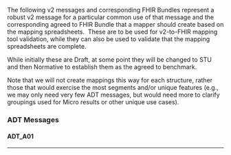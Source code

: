 The following v2 messages and corresponding FHIR Bundles represent a robust v2 message for a particular common use of that message and
the corresponding agreed to FHIR Bundle that a mapper should create based on the mapping spreadsheets.  These are to be used for
v2-to-FHIR mapping tool validation, while they can also be used to validate that the mapping spreadsheets are complete.

While initially these are Draft, at some point they will be changed to STU and then Normative to establish them as the agreed to benchmark.   

Note that we will not create mappings this way for each structure, rather those that would exercise the most segments and/or unique
features (e.g., we may only need very few ADT messages, but would need more to clarify groupings used for Micro results or other unique
use cases).

### ADT Messages

#### ADT_A01
<table>
<tbody>
<tr><th width="10">HL7 v2: ADT_AO1</th><th width="20">HL7 FHIR: Bundle</th><tr></thead>
 <tr>
  <td>
  <wbr>
    MSH|^~\&|ADT1|GOOD HEALTH HOSPITAL|GHH LAB, INC.|GOOD HEALTH HOSPITAL|198808181126|SECURITY|ADT^A01^ADT_A01|MSG00001|P|2.8||
<br>EVN|A01|200708181123||
<br>PID|1||PATID1234^^^ADT1^MR^GOOD HEALTH HOSPITAL^^198807010900^199912312359~123456789^^^USSSA^SS||EVERYMAN&SMITH^ADAM^ALBERT^III^DR^^L^^^199907010900&199912312359^^199907010900^199912312359^PhD^AL|BOWMAN|19610615|M^MALE^HL70001||2106-3^WHITE^HL70005|2222 HOME STREET^APT 23^GREENSBORO^NC^27401-1020^US^M^^GUILDFORD&GUILDFORD&HL70289^^^199907010900&199912312359^199907010900^199912312359^^^^^C/O N. NUCLEAR|GUILDFORD|(555) 555-2004^PRN^CP^^1^555^555-2004^^^^^^198807010900^199912312359~^NET^Internet^smith2001@isp.com|(555)555-2005^WPN^PH^^1^555^555-2005^X2301^^^^^198807010900^199912312359|cs^Czech^HL70296|M^MARRIED^HL70002|AGN^Agnostic^HL70006||444333333|987654^NC^20010715||H^Hispanic or Latino^HL70189|Prague|Y|2|CZ^Czech^HL70171|||19880818|Y|||19880818|||||||(555) 555-2007^PRN^PH^^1^555^555-2004^^^^^^198807010900^199912312359
<br>PD1|||Good Health Clinic^L^^^^NPIAA^XX^^^123457|998874^PARSONS^PATRICIA^COLLEEN^^DR^^^NPIAA^L^^^NPI^^^^^^19900101^19991231^MD|N^NOT A STUDENT^HL70231||Y^YES PATIENT HAS WILL^HL70315|||||||AGNOSTIC HALL
<br>NK1|1|NUCLEAR^NELDA^W|SPO^SPOUSE^HL70063|2222 HOME STREET^APT 23^GREENSBORO^NC^27401-1020^US^M^^GUILDFORD&GUILDFORD&HL70289^^^199907010900&199912312359^199907010900^199912312359|(555) 555-2007^PRN^PH^^1^555^555-2004^^^^^^198807010900^199912312359||NK^NEXT OF KIN^HL70131|19770704|19980901|||||M^MARRIED^HL70002|F^FEMALE^HL70001|19680913
<br>PV1|1|I^INPATIENT^HL70004|12NORTH^1211^A^GOOD HEALTH HOSPITAL^^^1956 ADDITION^12|U^URGENT^HL0007|pa5543^^GHH||004777^ATTEND^AARON^A^DR^^^NPIAA^L^^^NPI^^^^^^19900101^19991231^MD|004778^REFER^RALPH^A^DR^^^NPIAA^L^^^NPI^^^^^^19900101^19991231^MD|004799^CONSULT^CHRISTINA^A^DR^^^NPIAA^L^^^NPI^^^^^^19900101^19991231^MD|SUR^SURGICAL SERVICE^HL70069|||R^READMISSION^HL70093|ADM^^HL70023||VIP^VIP^HL70099|004744^ADMIT^ABIGAIL^A^DR^^^NPIAA^L^^^NPI^^^^^^19900101^19991231^MD||P1231^^^GHH^VN|||||||||||||||||DEC^DECEASED^HL70112||VEG^VEGETARIAN^HL701114||||||198808161216|198808181126|||||9942^^^GHS^VN||004744^OTHER^OTHELLO^A^DR^^^NPIAA^L^^^NPI^^^^^^19900101^19991231^MD
<br>PV2|||||||||||2|ADMIT TO CARDIAC UNIT|||||||||||||1^EMERGENCY^HL70217|||||||||||||A^AMBULANCE^HL70430
<br>AL1|1|DA^DRUG ALLERGY^HL70127|387458008^ASPIRIN(SUBSTANCE)^SCT|MO^MODERATE^HL70128|HIVES|199807011755
<br>AL1|2|DA^DRUG ALLERGY^HL70127|373529000^MORPHINE(SUBSTANCE)^SCT|MO^MODERATE^HL70128|DELERIUM|199806111225
<br>DG1|1||85898001^CARDIOMYOPATHY^SCT||19970212|||||||||||998874^PARSONS^PATRICIA^COLLEEN^^DR^^^NPIAA^L^^^NPI^^^^^^19900101^19991231^MD|||19970213|423432^GHS|U
<br>PR1|1||41976001^Cardiac catheterization^SCT||198808180701|||99234^SLEEPY^SAMANTHA^ELAINE^^DR^^^NPIAA^L^^^NPI^^^^^^19900101^19991231^MD|||998874^SUGEON^SYLVIA^^^DR^^^NPIAA^L^^^NPI^^^^^^19900101^19991231^MD|998874^PERPFORMER^PETER^^^DR^^^NPIAA^L^^^NPI^^^^^^19900101^19991231^MD||||85898001^CARDIOMYOPATHY^SCT|||123231^GHH
   </wbr>
  </td>
  <td style="text-wrap:normal;word-wrap:break-word">
  <code>
{
  "resourceType": "Bundle",
  "type": "transaction",
  "entry": [
    {
      "fullUrl": "urn:uuid:eb76f96f-dde1-31cd-8815-7c2546dabe7e",
      "resource": {
        "resourceType": "Patient",
        "id": "eb76f96f-dde1-31cd-8815-7c2546dabe7e",
        "identifier": [
          {
            "value": "PATID1234",
            "type": {
              "coding": [
                {
                  "code": "MR"
                }
              ]
            },
            "period": {
              "end": "1988-07-01T09:00:00.000Z"
            }
          },
          {
            "value": "444333333"
          },
          {
            "value": "987654",
            "type": {
              "coding": [
                {
                  "code": "DL"
                }
              ]
            },
            "system": "NC",
            "period": {
              "end": "2001-07-15T00:00:00.000Z"
            }
          }
        ],
        "name": [
          {
            "family": "EVERYMAN",
            "given": [
              "ADAM",
              "ALBERT"
            ],
            "suffix": [
              "III",
              "PhD"
            ],
            "prefix": [
              "DR"
            ],
            "use": "official",
            "period": {
              "start": "1999-07-01T09:00:00.000Z",
              "end": "1999-12-31T23:59:00.000Z"
            }
          }
        ],
        "birthDate": "1961-06-15",
        "address": [
          {
            "line": [
              "2222 HOME STREET",
              "APT 23",
              "C/O N. NUCLEAR"
            ],
            "city": "GREENSBORO",
            "state": "NC",
            "postalCode": "27401-1020",
            "country": "US",
            "type": "postal",
            "district": "GUILDFORD",
            "period": {
              "start": "1999-07-01T09:00:00.000Z",
              "end": "1999-12-31T23:59:00.000Z"
            }
          },
          {
            "district": "GUILDFORD"
          }
        ],
        "telecom": [
          {
            "value": "(555) 555-2004",
            "use": "home",
            "period": {
              "start": "1988-07-01T09:00:00.000Z"
            }
          },
          {
            "value": "(555)555-2005",
            "use": "work",
            "period": {
              "start": "1988-07-01T09:00:00.000Z",
              "end": "1999-12-31T23:59:00.000Z"
            }
          },
          {
            "value": "(555) 555-2007",
            "use": "home",
            "period": {
              "start": "1988-07-01T09:00:00.000Z",
              "end": "1999-12-31T23:59:00.000Z"
            }
          }
        ],
        "communication": [
          {
            "preferred": "true"
          }
        ],
        "maritalStatus": {
          "coding": [
            {
              "code": "M",
              "display": "Married",
              "system": "http://terminology.hl7.org/CodeSystem/v3-MaritalStatus"
            }
          ]
        },
        "multipleBirthInteger": "2",
        "deceasedDateTime": "1988-08-18T00:00:00.000Z",
        "meta": {
          "lastUpdated": "19880818"
        }
      },
      "request": {
        "method": "POST",
        "url": "Patient"
      }
    },
    {
      "fullUrl": "urn:uuid:668e1a28-5fbc-307f-b8ed-f2caa49c7b95",
      "resource": {
        "resourceType": "Encounter",
        "id": "668e1a28-5fbc-307f-b8ed-f2caa49c7b95",
        "class": {
          "code": "IMP",
          "display": "inpatient encounter",
          "system": "http://terminology.hl7.org/CodeSystem/v3-ActCode"
        },
        "status": "finished",
        "location": [
          {
            "status": "active"
          }
        ],
        "type": [
          {
            "coding": [
              {
                "code": "U",
                "display": "Urgent",
                "system": "http://terminology.hl7.org/CodeSystem/v2-0007"
              }
            ]
          }
        ],
        "hospitalization": {
          "preAdmissionIdentifier": {
            "value": "pa5543"
          },
          "reAdmission": {
            "coding": [
              {
                "code": "R",
                "display": "Re-admission",
                "system": "http://terminology.hl7.org/CodeSystem/v2-0092"
              }
            ]
          },
          "admitSource": {
            "coding": [
              {
                "code": "ADM",
                "system": "HL70023"
              }
            ]
          },
          "dischargeDisposition": {
            "coding": [
              {
                "code": "DEC",
                "display": "DECEASED",
                "system": "HL70112"
              }
            ]
          },
          "dietPreference": [
            {
              "coding": [
                {
                  "code": "VEG",
                  "display": "VEGETARIAN",
                  "system": "HL701114"
                }
              ]
            }
          ]
        },
        "participant": [
          {
            "type": [
              {
                "coding": [
                  {
                    "code": "ATND",
                    "system": "http://terminology.hl7.org/CodeSystem/v3-ParticipationType",
                    "display": "attender"
                  }
                ]
              }
            ]
          },
          {
            "type": [
              {
                "coding": [
                  {
                    "code": "REF",
                    "system": "http://terminology.hl7.org/CodeSystem/v3-ParticipationType"
                  }
                ],
                "text": "referrer"
              }
            ]
          },
          {
            "type": [
              {
                "coding": [
                  {
                    "code": "CON",
                    "system": "http://terminology.hl7.org/CodeSystem/v3-ParticipationType"
                  }
                ],
                "text": "consultant"
              }
            ]
          },
          {
            "type": [
              {
                "coding": [
                  {
                    "code": "ADM",
                    "system": "http://terminology.hl7.org/CodeSystem/v3-ParticipationType"
                  }
                ],
                "text": "admitter"
              }
            ]
          },
          {
            "type": [
              {
                "coding": [
                  {
                    "code": "PART",
                    "system": "http://terminology.hl7.org/CodeSystem/v3-ParticipationType"
                  }
                ],
                "text": "Participation"
              }
            ]
          }
        ],
        "serviceType": {
          "coding": [
            {
              "code": "SUR",
              "display": "SURGICAL SERVICE",
              "system": "HL70069"
            }
          ]
        },
        "identifier": [
          {
            "value": "P1231",
            "type": {
              "coding": [
                {
                  "system": "http://terminology.hl7.org/CodeSystem/v2-0203"
                }
              ],
              "text": "visit number"
            }
          },
          {
            "value": "9942",
            "type": {
              "coding": [
                {
                  "code": "VN"
                }
              ]
            }
          }
        ],
        "period": {
          "start": "1988-08-16T12:16:00.000Z",
          "end": "1988-08-18T11:26:00.000Z"
        },
        "length": {
          "value": "2",
          "unit": "d",
          "system": "http://unitsofmeasure.org/"
        },
        "text": {
          "div": "ADMIT TO CARDIAC UNIT"
        },
        "priority": {
          "coding": [
            {
              "code": "EM",
              "display": "emergency",
              "system": "http://terminology.hl7.org/CodeSystem/v3-ActPriority"
            }
          ]
        }
      },
      "request": {
        "method": "POST",
        "url": "Encounter"
      }
    },
    {
      "fullUrl": "urn:uuid:1b5b9d01-748b-3df9-9859-df703088366f",
      "resource": {
        "resourceType": "Procedure",
        "id": "1b5b9d01-748b-3df9-9859-df703088366f",
        "performedDateTime": "1988-08-18T07:01:00.000Z",
        "identifier": [
          {
            "value": "123231"
          }
        ]
      },
      "request": {
        "method": "POST",
        "url": "Procedure"
      }
    },
    {
      "resource": {
        "resourceType": "Encounter",
        "id": "668e1a28-5fbc-307f-b8ed-f2caa49c7b95",
        "subject": {
          "reference": "Patient/eb76f96f-dde1-31cd-8815-7c2546dabe7e"
        }
      }
    },
    {
      "resource": {
        "resourceType": "Procedure",
        "id": "1b5b9d01-748b-3df9-9859-df703088366f",
        "subject": {
          "reference": "Patient/eb76f96f-dde1-31cd-8815-7c2546dabe7e"
        }
      }
    },
    {
      "fullUrl": "urn:uuid:717f34e3-dedc-3fdb-af4d-9769886d3150",
      "resource": {
        "resourceType": "RelatedPerson",
        "id": "717f34e3-dedc-3fdb-af4d-9769886d3150",
        "relationship": [
          {
            "coding": [
              {
                "code": "SPS",
                "display": "spouse",
                "system": "http://terminology.hl7.org/CodeSystem/v3-RoleCode"
              }
            ]
          }
        ],
        "period": {
          "start": "1977-07-04T00:00:00.000Z",
          "end": "1998-09-01T00:00:00.000Z"
        },
        "address": [
          {
            "line": [
              "2222 HOME STREET",
              "APT 23"
            ],
            "city": "GREENSBORO",
            "state": "NC",
            "postalCode": "27401-1020",
            "country": "US",
            "type": "postal",
            "district": "GUILDFORD",
            "period": {
              "start": "1999-07-01T09:00:00.000Z",
              "end": "1999-12-31T23:59:00.000Z"
            }
          }
        ],
        "telecom": [
          {
            "value": "(555) 555-2007",
            "use": "home",
            "period": {
              "start": "1988-07-01T09:00:00.000Z",
              "end": "1999-12-31T23:59:00.000Z"
            }
          }
        ],
        "name": [
          {
            "family": "NUCLEAR",
            "given": [
              "NELDA",
              "W"
            ]
          }
        ],
        "birthDate": "1968-09-13"
      },
      "request": {
        "method": "POST",
        "url": "RelatedPerson"
      }
    },
    {
      "resource": {
        "resourceType": "RelatedPerson",
        "id": "717f34e3-dedc-3fdb-af4d-9769886d3150",
        "patient": {
          "reference": "Patient/eb76f96f-dde1-31cd-8815-7c2546dabe7e"
        }
      }
    },
    {
      "fullUrl": "urn:uuid:747c220d-0dbf-3477-80c0-66f03094848b",
      "resource": {
        "resourceType": "AllergyIntolerance",
        "id": "747c220d-0dbf-3477-80c0-66f03094848b"
      },
      "request": {
        "method": "POST",
        "url": "AllergyIntolerance"
      }
    },
    {
      "resource": {
        "resourceType": "AllergyIntolerance",
        "id": "747c220d-0dbf-3477-80c0-66f03094848b",
        "patient": {
          "reference": "Patient/eb76f96f-dde1-31cd-8815-7c2546dabe7e"
        }
      }
    },
    {
      "fullUrl": "urn:uuid:91e70510-b25c-3de8-a2a1-b22e786534e3",
      "resource": {
        "resourceType": "AllergyIntolerance",
        "id": "91e70510-b25c-3de8-a2a1-b22e786534e3"
      },
      "request": {
        "method": "POST",
        "url": "AllergyIntolerance"
      }
    },
    {
      "resource": {
        "resourceType": "AllergyIntolerance",
        "id": "91e70510-b25c-3de8-a2a1-b22e786534e3",
        "patient": {
          "reference": "Patient/eb76f96f-dde1-31cd-8815-7c2546dabe7e"
        }
      }
    },
    {
      "fullUrl": "urn:uuid:ff3f3a55-7576-3a81-8395-71d13cc70b96",
      "resource": {
        "resourceType": "Condition",
        "id": "ff3f3a55-7576-3a81-8395-71d13cc70b96",
        "code": {
          "coding": [
            {
              "code": "85898001",
              "display": "CARDIOMYOPATHY",
              "system": "SCT"
            }
          ]
        },
        "onsetDateTime": "1997-02-12T00:00:00.000Z",
        "recordedDate": "1997-02-13T00:00:00.000Z",
        "identifier": [
          {
            "value": "423432"
          }
        ],
        "verificationStatus": {
          "coding": [
            {
              "code": "entered-in-error",
              "system": "http://terminology.hl7.org/CodeSystem/condition-ver-status"
            }
          ]
        }
      },
      "request": {
        "method": "POST",
        "url": "Condition"
      }
    },
    {
      "resource": {
        "resourceType": "Condition",
        "id": "ff3f3a55-7576-3a81-8395-71d13cc70b96",
        "subject": {
          "reference": "Patient/eb76f96f-dde1-31cd-8815-7c2546dabe7e"
        }
      }
    },
    {
      "resource": {
        "resourceType": "Encounter",
        "id": "668e1a28-5fbc-307f-b8ed-f2caa49c7b95",
        "diagnosis": [
          {
            "condition": {
              "reference": "Condition/ff3f3a55-7576-3a81-8395-71d13cc70b96"
            }
          }
        ]
      }
    }
  ]
}
   </code>
  </td>
 </tr 
</tbody>
</table>

### Immunization Messages
* VXU_V04: To be provided
  * FHIR Bundle: To be provided

### Result Messages
* ORU_R01: Get LRI from ONC/NIST
  * FHIR Bundle:


<div id="disqus_thread"></div>
<script>
var disqus_config = function () {
this.page.url = "http://build.fhir.org.hl7/v2-to-fhir/branches/master/test_conversions.html"; // Replace PAGE_URL with your page's canonical URL variable
this.page.identifier = this.page.url.substring(this.page.url.lastIndexOf("/")+1, this.page.url.lastIndexOf(".")); // Replace PAGE_IDENTIFIER with your page's unique identifier variable
};
(function() { // DON'T EDIT BELOW THIS LINE
var d = document, s = d.createElement('script');
s.src = 'https://v2-to-fhir.disqus.com/embed.js';
s.setAttribute('data-timestamp', +new Date());
(d.head || d.body).appendChild(s);
})();
</script>
<noscript>Please enable JavaScript to view the <a href="https://disqus.com/?ref_noscript">comments powered by Disqus.</a></noscript>
